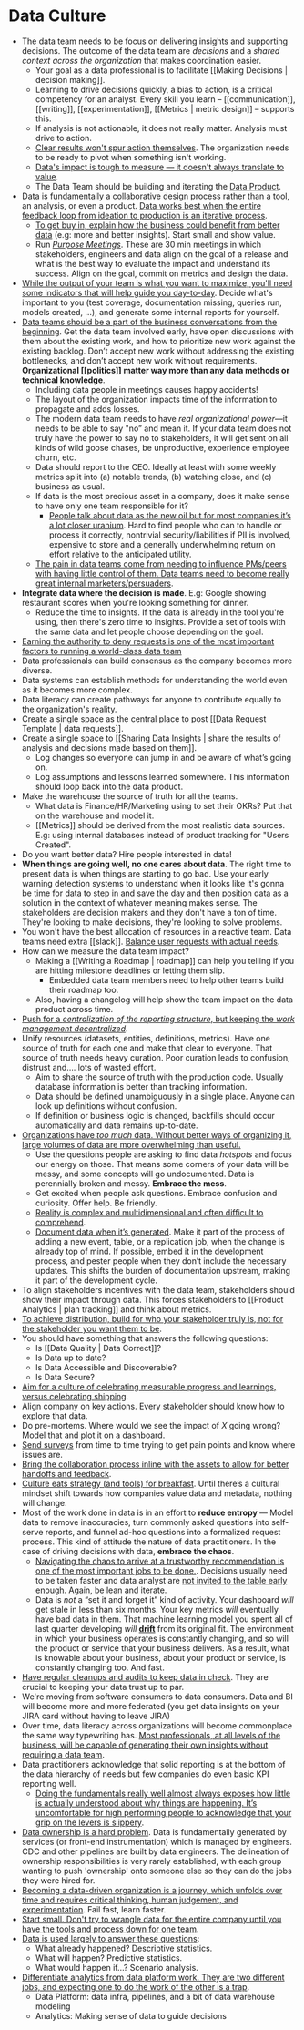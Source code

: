 # Data Culture
- The data team needs to be focus on delivering insights and supporting decisions. The outcome of the data team are *decisions* and a *shared context across the organization* that makes coordination easier.
	- Your goal as a data professional is to facilitate [[Making Decisions | decision making]].
	- Learning to drive decisions quickly, a bias to action, is a critical competency for an analyst. Every skill you learn – [[communication]], [[writing]], [[experimentation]], [[Metrics | metric design]] – supports this.
	- If analysis is not actionable, it does not really matter. Analysis must drive to action.
	- [Clear results won't spur action themselves](https://www.linkedin.com/posts/eric-weber-060397b7_data-analytics-machinelearning-activity-6675746028144205824-CQxW/). The organization needs to be ready to pivot when something isn't working.
	- [Data's impact is tough to measure — it doesn't always translate to value](https://dfrieds.com/articles/data-science-reality-vs-expectations.html).
	- The Data Team should be building and iterating the [Data Product](https://locallyoptimistic.com/post/run-your-data-team-like-a-product-team/).
- Data is fundamentally a collaborative design process rather than a tool, an analysis, or even a product. [Data works best when the entire feedback loop from ideation to production is an iterative process](https://pedram.substack.com/p/data-can-learn-from-design).
	- [To get buy in, explain how the business could benefit from better data](https://youtu.be/Mlz1VwxZuDs) (e.g: more and better insights). Start small and show value.
	- Run _[Purpose Meetings](https://www.avo.app/blog/tracking-the-right-product-metrics)_. These are 30 min meetings in which stakeholders, engineers and data align on the goal of a release and what is the best way to evaluate the impact and understand its success. Align on the goal, commit on metrics and design the data.
- [While the output of your team is what you want to maximize, you'll need some indicators that will help guide you day-to-day](https://data-columns.hightouch.io/your-first-60-days-as-a-first-data-hire-weeks-3-4/). Decide what's important to you (test coverage, documentation missing, queries run, models created, ...), and generate some internal reports for yourself.
- [Data teams should be a part of the business conversations from the beginning](https://cultivating-algos.stitchfix.com/). Get the data team involved early, have open discussions with them about the existing work, and how to prioritize new work against the existing backlog. Don’t accept new work without addressing the existing bottlenecks, and don’t accept new work without requirements. **Organizational [[politics]] matter way more than any data methods or technical knowledge**.
	- Including data people in meetings causes happy accidents!
	- The layout of the organization impacts time of the information to propagate and adds losses.
	- The modern data team needs to have _real organizational power_—it needs to be able to say "no” and mean it. If your data team does not truly have the power to say no to stakeholders, it will get sent on all kinds of wild goose chases, be unproductive, experience employee churn, etc.
	- Data should report to the CEO. Ideally at least with some weekly metrics split into (a) notable trends, (b) watching close, and (c) business as usual.
	- If data is the most precious asset in a company, does it make sense to have only one team responsible for it?
		- [People talk about data as the new oil but for most companies it’s a lot closer uranium](https://news.ycombinator.com/item?id=27781286). Hard to find people who can to handle or process it correctly, nontrivial security/liabilities if PII is involved, expensive to store and a generally underwhelming return on effort relative to the anticipated utility.
	- [The pain in data teams come from needing to influence PMs/peers with having little control of them. Data teams need to become really great internal marketers/persuaders](https://anchor.fm/census/episodes/The-evolution-of-the-data-industry--data-jobs-w-Avo-CEO-and-Co-founder-Stefania-Olafsdottir-e16hu1l).
- **Integrate data where the decision is made**. E.g: Google showing restaurant scores when you're looking something for dinner.
	- Reduce the time to insights. If the data is already in the tool you're using, then there's zero time to insights. Provide a set of tools with the same data and let people choose depending on the goal.
- [Earning the authority to deny requests is one of the most important factors to running a world-class data team](https://twitter.com/teej_m/status/1420432376270782464)
- Data professionals can build consensus as the company becomes more diverse.
- Data systems can establish methods for understanding the world even as it becomes more complex.
- Data literacy can create pathways for anyone to contribute equally to the organization's reality.
- Create a single space as the central place to post [[Data Request Template | data requests]].
- Create a single space to [[Sharing Data Insights | share the results of analysis and decisions made based on them]].
	- Log changes so everyone can jump in and be aware of what’s going on.
	- Log assumptions and lessons learned somewhere. This information should loop back into the data product.
- Make the warehouse the source of truth for all the teams.
	- What data is Finance/HR/Marketing using to set their OKRs? Put that on the warehouse and model it.
	- [[Metrics]] should be derived from the most realistic data sources. E.g: using internal databases instead of product tracking for "Users Created".
- Do you want better data? Hire people interested in data!
- **When things are going well, no one cares about data**. The right time to present data is when things are starting to go bad. Use your early warning detection systems to understand when it looks like it's gonna be time for data to step in and save the day and then position data as a solution in the context of whatever meaning makes sense. The stakeholders are decision makers and they don't have a ton of time. They're looking to make decisions, they're looking to solve problems.
- You won't have the best allocation of resources in a reactive team. Data teams need extra [[slack]]. [Balance user requests with actual needs](https://scientistemily.substack.com/p/product-management-skills-for-data).
- How can we measure the data team impact?
	- Making a [[Writing a Roadmap | roadmap]] can help you telling if you are hitting milestone deadlines or letting them slip.
	   - Embedded data team members need to help other teams build their roadmap too.
	- Also, having a changelog will help show the team impact on the data product across time.
- [Push for a _centralization of the reporting structure_, but keeping the _work management decentralized_](https://erikbern.com/2021/07/07/the-data-team-a-short-story.html).
- Unify resources (datasets, entities, definitions, metrics). Have one source of truth for each one and make that clear to everyone. That source of truth needs heavy curation. Poor curation leads to confusion, distrust and…. lots of wasted effort.
	- Aim to share the source of truth with the production code. Usually database information is better than tracking information.
	- Data should be defined unambiguously in a single place. Anyone can look up definitions without confusion.
	- If definition or business logic is changed, backfills should occur automatically and data remains up-to-date.
- [Organizations have _too much_ data. Without better ways of organizing it, large volumes of data are more overwhelming than useful.](https://towardsdatascience.com/good-data-citizenship-doesnt-work-265f13a37fa5)
	- Use the questions people are asking to find data _hotspots_ and focus our energy on those. That means some corners of your data will be messy, and some concepts will go undocumented. Data is perennially broken and messy. **Embrace the mess**.
	- Get excited when people ask questions. Embrace confusion and curiosity. Offer help. Be friendly.
	- [Reality is complex and multidimensional and often difficult to comprehend](https://mobile.twitter.com/rahulj51/status/1485429967131639808).
	- [Document data when it’s generated](https://davidsj.substack.com/p/the-data-chasm). Make it part of the process of adding a new event, table, or a replication job, when the change is already top of mind. If possible, embed it in the development process, and pester people when they don’t include the necessary updates. This shifts the burden of documentation upstream, making it part of the development cycle.
- To align stakeholders incentives with the data team, stakeholders should show their impact through data. This forces stakeholders to [[Product Analytics | plan tracking]] and think about metrics.
- [To achieve distribution, build for who your stakeholder truly is, not for the stakeholder you want them to be](https://ian-macomber.medium.com/launching-and-scaling-data-science-teams-three-years-later-f1fa6f25b4ae).
- You should have something that answers the following questions:
	- Is [[Data Quality | Data Correct]]?
	- Is Data up to date?
	- Is Data Accessible and Discoverable?
	- Is Data Secure?
- [Aim for a culture of celebrating measurable progress and learnings, versus celebrating shipping](https://erikbern.com/2021/07/07/the-data-team-a-short-story.html).
- Align company on key actions. Every stakeholder should know how to explore that data.
- Do pre-mortems. Where would we see the impact of *X* going wrong? Model that and plot it on a dashboard.
- [Send surveys](https://docs.google.com/forms/d/e/1FAIpQLSfufs_0zOGlFiE6oqrdZU7xCi399CBYbIlZkAMe15GTRRcPZA/viewform) from time to time trying to get pain points and know where issues are.
- [Bring the collaboration process inline with the assets to allow for better handoffs and feedback](https://pedram.substack.com/p/data-can-learn-from-design).
- [Culture eats strategy (and tools) for breakfast](https://news.ycombinator.com/item?id=29062266). Until there’s a cultural mindset shift towards how companies value data and metadata, nothing will change.
- Most of the work done in data is in an effort to **reduce entropy** — Model data to remove inaccuracies, turn commonly asked questions into self-serve reports, and funnel ad-hoc questions into a formalized request process. This kind of attitude the nature of data practitioners. In the case of driving decisions with data, **embrace the chaos**.
	- [Navigating the chaos to arrive at a trustworthy recommendation is one of the most important jobs to be done.](https://roundup.getdbt.com/p/iterating-on-your-data-team). Decisions usually need to be taken faster and data analyst are [not invited to the table early enough](https://petrjanda.substack.com/p/bring-data-analyst-to-the-table). Again, be lean and iterate.
	- Data is _not_ a “set it and forget it” kind of activity. Your dashboard _will_ get stale in less than six months. Your key metrics _will_ eventually have bad data in them. That machine learning model you spent all of last quarter developing _will_ **[drift](https://towardsdatascience.com/model-drift-in-machine-learning-models-8f7e7413b563)** from its original fit. The environment in which your business operates is constantly changing, and so will the product or service that your business delivers. As a result, what is knowable about your business, about your product or service, is constantly changing too. And fast.
- [Have regular cleanups and audits to keep data in check](https://www.avo.app/blog/data-literacy-why-people-dont-trust-data-tips-from-patreons-dir-of-data-science). They are crucial to keeping your data trust up to par.
- We're moving from software consumers to data consumers. Data and BI will become more and more federated (you get data insights on your JIRA card without having to leave JIRA)
- Over time, data literacy across organizations will become commonplace the same way typewriting has. [Most professionals, at all levels of the business, will be capable of generating their own insights without requiring a data team](https://roundup.getdbt.com/p/data-expertise-everywhere).
- Data practitioners acknowledge that solid reporting is at the bottom of the data hierarchy of needs but few companies do even basic KPI reporting well.
	- [Doing the fundamentals really well almost always exposes how little is actually understood about why things are happening. It’s uncomfortable for high performing people to acknowledge that your grip on the levers is slippery](https://twitter.com/gwenwindflower/status/1498822586255519744).
- [Data ownership is a hard problem](https://www.linkedin.com/posts/chad-sanderson_heres-why-data-ownership-is-an-incredibly-activity-6904107936533114880-gw8n/). Data is fundamentally generated by services (or front-end instrumentation) which is managed by engineers. CDC and other pipelines are built by data engineers. The delineation of ownership responsibilities is very rarely established, with each group wanting to push 'ownership' onto someone else so they can do the jobs they were hired for.
- [Becoming a data-driven organization is a journey, which unfolds over time and requires critical thinking, human judgement, and experimentation](https://hbr.org/2022/02/why-becoming-a-data-driven-organization-is-so-hard). Fail fast, learn faster.
- [Start small. Don't try to wrangle data for the entire company until you have the tools and process down for one team](https://data-columns.hightouch.io/your-first-60-days-as-a-first-data-hire-weeks-3-4/).
- [Data is used largely to answer these questions](https://roundup.getdbt.com/p/bring-back-scenario-analysis):
	- What already happened? Descriptive statistics.
	- What will happen? Predictive statistics.
	- What would happen if…? Scenario analysis.
- [Differentiate analytics from data platform work. They are two different jobs, and expecting one to do the work of the other is a trap](https://twitter.com/jamesdensmore/status/1518998298111225857). 
	- Data Platform: data infra, pipelines, and a bit of data warehouse modeling 
	- Analytics: Making sense of data to guide decisions